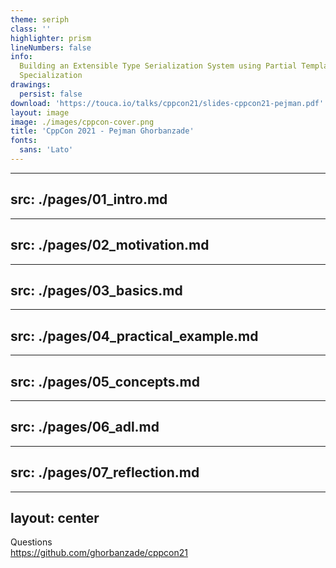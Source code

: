 ```yaml
---
theme: seriph
class: ''
highlighter: prism
lineNumbers: false
info:
  Building an Extensible Type Serialization System using Partial Template
  Specialization
drawings:
  persist: false
download: 'https://touca.io/talks/cppcon21/slides-cppcon21-pejman.pdf'
layout: image
image: ./images/cppcon-cover.png
title: 'CppCon 2021 - Pejman Ghorbanzade'
fonts:
  sans: 'Lato'
---
```


---
src: ./pages/01_intro.md
---

---
src: ./pages/02_motivation.md
---

---
src: ./pages/03_basics.md
---

---
src: ./pages/04_practical_example.md
---

---
src: ./pages/05_concepts.md
---

---
src: ./pages/06_adl.md
---

---
src: ./pages/07_reflection.md
---

---
layout: center
---

<div class="text-center space-y-8">
<div class="text-4xl font-600">Questions</div>
<a href="https://github.com/ghorbanzade/cppcon21" target="_blank" class="font-mono text-lg block">https://github.com/ghorbanzade/cppcon21</a>
</div>
